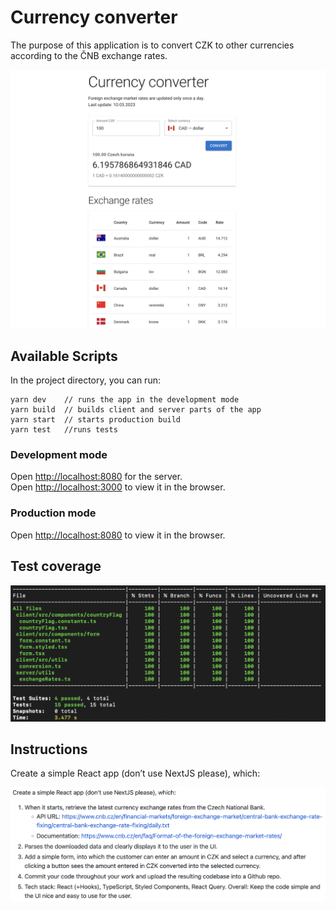 # Currency converter

The purpose of this application is to convert CZK to other currencies according to the ČNB exchange rates.

![Screenshot](./doc/app.png)

## Available Scripts

In the project directory, you can run:

```
yarn dev    // runs the app in the development mode
yarn build  // builds client and server parts of the app
yarn start  // starts production build
yarn test   //runs tests
```

### Development mode

Open [http://localhost:8080](http://localhost:8080) for the server.\
Open [http://localhost:3000](http://localhost:3000) to view it in the browser.

### Production mode

Open [http://localhost:8080](http://localhost:8080) to view it in the browser.

## Test coverage

![Coverage](./doc/coverage.png)

## Instructions

Create a simple React app (don’t use NextJS please), which:

![Instructions](./doc/instructions.png)
